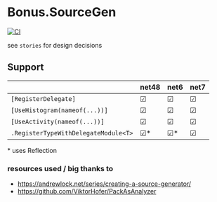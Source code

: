 # Bonus.SourceGen

[![CI](https://github.com/Bonuspunkt/Bonus.SourceGen/actions/workflows/ci-build.yml/badge.svg)](https://github.com/Bonuspunkt/Bonus.SourceGen/actions/workflows/ci-build.yml)

see `stories` for design decisions

## Support
|                                      | net48 | net6 | net7 |
|--------------------------------------|---|---|---|
| `[RegisterDelegate]`                 | ☑ | ☑ | ☑ |
| `[UseHistogram(nameof(...))]`        | ☑ | ☑ | ☑ |
| `[UseActivity(nameof(...))]`         | ☑ | ☑ | ☑ |
| `.RegisterTypeWithDelegateModule<T>` | ☑* | ☑* | ☑ |

\* uses Reflection

### resources used / big thanks to
- https://andrewlock.net/series/creating-a-source-generator/
- https://github.com/ViktorHofer/PackAsAnalyzer
